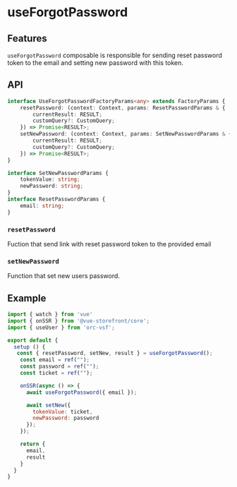 # useForgotPassword

## Features
`useForgotPassword` composable is responsible for sending reset password token to the email and setting new password with this token.

## API
```typescript
interface UseForgotPasswordFactoryParams<any> extends FactoryParams {
    resetPassword: (context: Context, params: ResetPasswordParams & {
        currentResult: RESULT;
        customQuery?: CustomQuery;
    }) => Promise<RESULT>;
    setNewPassword: (context: Context, params: SetNewPasswordParams & {
        currentResult: RESULT;
        customQuery?: CustomQuery;
    }) => Promise<RESULT>;
}

interface SetNewPasswordParams {
    tokenValue: string;
    newPassword: string;
}
interface ResetPasswordParams {
    email: string;
}

```

### `resetPassword`
Fuction that send link with reset password token to the provided email

### `setNewPassword`
Function that set new users password.

## Example

```javascript
import { watch } from 'vue'
import { onSSR } from '@vue-storefront/core';
import { useUser } from 'orc-vsf';

export default {
  setup () {
   const { resetPassword, setNew, result } = useForgotPassword();
    const email = ref("");
    const password = ref("");
    const ticket = ref("");

    onSSR(async () => {
      await useForgotPassword({ email });

      await setNew({
        tokenValue: ticket,
        newPassword: password
      });
    });

    return {
      email,
      result
    }
  }
}
```